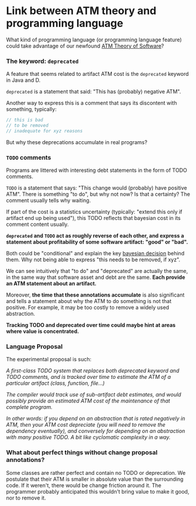 # Link between ATM theory and programming language

What kind of programming language (or programming language feature) could take advantage of our newfound [ATM Theory of Software](#Attention-Time-Money-(ATM))?


### The keyword: `deprecated`

A feature that seems related to artifact ATM cost is the `deprecated` keyword in Java and D.

`deprecated` is a statement that said: "This has (probably) negative ATM".

Another way to express this is a comment that says its discontent with something, typically:
```d
// this is bad
// to be removed
// inadequate for xyz reasons
```

But why these deprecations accumulate in real programs?


### `TODO` comments

Programs are littered with interesting debt statements in the form of TODO comments.

`TODO` is a statement that says: "This change would (probably) have positive ATM". There is something "to do", but why not now? Is that a certainty? The comment usually tells why waiting.

If part of the cost is a statistics uncertainty (typically: "extend this only if artifact end up being used"), this TODO reflects that bayesian cost in its comment content usually.

**`deprecated` and `TODO` act as roughly reverse of each other, and express a statement about profitability of some software artifact: "good" or "bad".**

Both could be "conditional" and explain the key [bayesian decision](#ATM-Case-Study:-Should-you-fix-this-bug?) behind them. Why not being able to express "this needs to be removed, if xyz".

We can see intuitively that "to do" and "deprecated" are actually the same, in the same way that software asset and debt are the same. **Each provide an ATM statement about an artifact.**

Moreover, **the time that these annotations accumulate** is also significant and tells a statement about why the ATM to do something is not that positive. For example, it may be too costly to remove a widely used abstraction.

**Tracking TODO and deprecated over time could maybe hint at areas where value is concentrated.**

### Language Proposal

The experimental proposal is such:

_A first-class TODO system that replaces both deprecated keyword and TODO comments, and is tracked over time to estimate the ATM of a particular artifact (class, function, file...)_

_The compiler would track use of sub-artifact debt estimates, and would possibly provide an estimated ATM cost of the maintenance of that complete program._

_In other words: if you depend on an abstraction that is rated negatively in ATM, then your ATM cost depreciate (you will need to remove the dependency eventually), and conversely for depending on an abstraction with many positive TODO. A bit like cyclomatic complexity in a way._


### What about perfect things without change proposal annotations?

Some classes are rather perfect and contain no TODO or deprecation. We postulate that their ATM is smaller in absolute value than the surrounding code. If it weren't, there would be change friction around it. The programmer probably anticipated this wouldn't bring value to make it good, nor to remove it.